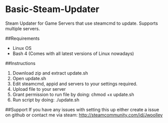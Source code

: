 # Basic-Steam-Updater
Steam Updater for Game Servers that use steamcmd to update. Supports multiple servers.

##Requirements
- Linux OS
- Bash 4 (Comes with all latest versions of Linux nowadays)

##Instructions
1. Download zip and extract update.sh
2. Open update.sh
3. Edit steamcmd, appid and servers to your settings required.
4. Upload file to your server
5. Grant permission to run file by doing: chmod +x update.sh
6. Run script by doing: ./update.sh

##Support
If you have any issues with setting this up either create a issue on github or contact me via steam: http://steamcommunity.com/id/Jwoolley